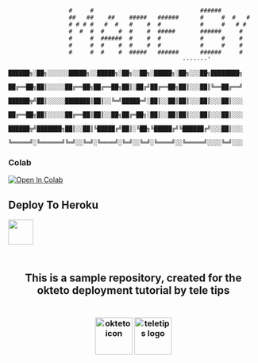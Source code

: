                      #     #                              ######         
                     ##   ##    ##    #####   ######      #     #  #   # 
                     # # # #   #  #   #    #  #           #     #   # #  
                     #  #  #  #    #  #    #  #####       ######     #   
                     #     #  ######  #    #  #           #     #    #   
                     #     #  #    #  #    #  #           #     #    #   
                     #     #  #    #  #####   ######      ######     #   
                                                     -------' 
                                      ██████╗░██╗░░░░░░█████╗░░█████╗░██╗░░██╗░█████╗░██╗░░░██╗████████╗
                                      ██╔══██╗██║░░░░░██╔══██╗██╔══██╗██║░██╔╝██╔══██╗██║░░░██║╚══██╔══╝
                                      ██████╦╝██║░░░░░███████║██║░░╚═╝█████═╝░██║░░██║██║░░░██║░░░██║░░░
                                      ██╔══██╗██║░░░░░██╔══██║██║░░██╗██╔═██╗░██║░░██║██║░░░██║░░░██║░░░
                                      ██████╦╝███████╗██║░░██║╚█████╔╝██║░╚██╗╚█████╔╝╚██████╔╝░░░██║░░░
                                      ╚═════╝░╚══════╝╚═╝░░╚═╝░╚════╝░╚═╝░░╚═╝░╚════╝░░╚═════╝░░░░╚═╝░░░
                                      
                                      
                                      
                                    

### Colab
[![Open In Colab](https://colab.research.google.com/assets/colab-badge.svg)](https://github.com/Sachin79/kali-linux/blob/main/BlackOuT.ipyn)

## Deploy To Heroku

<a href="https://heroku.com/deploy?template=https://github.com/ojhaakkio/idpasstotxtcw11">
     <img height="50px" src="https://img.shields.io/badge/Deploy%20To%20Heroku-blueviolet?style=for-the-badge&logo=heroku">
  </a>
<h2 align="center">
    <br>
    This is a sample repository, created for the okteto deployment tutorial by tele tips
</h2>

<h3 align="center">
    <br>
    <img src="./resources/okteto.png" alt="okteto icon" width="75"> <img src="./resources/teletips.png" alt="teletips logo" width="75">
</h3>

